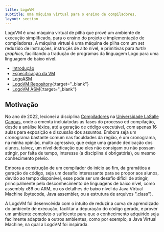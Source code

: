 ```yaml
---
title: LogoVM
subtitle: Uma máquina virtual para o ensino de compiladores.
layout: section
---
```


LogoVM é uma máquina virtual de pilha que provê um ambiente de execução
simplificado, para o ensino do projeto e implementação de compiladores. A
máquina virtual é uma máquina de pilha com um set reduzido de instruções,
instruçẽs de alto nível, e primitivas para _turtle graphics_, facilitando
a tradução de programas da linguagem Logo para uma linguagem de baixo nível.

* [Introdução](#motivação)
* [Especificação da VM](logovm_specs)
* [LogoASM](logovm_asm)
* [LogoVM Repository](https://github.com/rafasgj/logovm){:target="\_blank"}
* [LogoVM ASM](https://github.com/rafasgj/logoasm){:target="\_blank"}

## Motivação

No ano de 2022, lecionei a disciplina [Compiladores] na
[Universidade LaSalle Canoas], onde a ementa incluiatodas as fases do processo
ed compilação, desde a análise léxica, até a geração de código executável, com
apenas 16 aulas para exposição e discussão dos assuntos. Embora seja um
cronograma bastante comum nas faculdades da região, é um cronograma, na minha
opinião, muito agressivo, que exige uma grande dedicação dos alunos, talvez,
um nível dedicação que eles não consigam ou não possam atingir, por falta de
tempo, interesse (a disciplina é obrigatória), ou mesmo conhecimento prévio.

Embora a construção de um compilador do início ao fim, da gramática a geração
de código, seja um desafio interessante para se propor aos alunos, devido ao
tempo disponível, esse pode ser um desafio difícil de atingir, principalmente
pelo desconhecimento de linguagens de baixo nível, como assembly x86 ou ARM,
ou os detalhes de baixo nível da Java Virtual Machine (bytecode, Java
assembler, ou a estrutura de arquivos ".class").

A LogoVM foi desenvolvida com o intuito de reduzir a curva de aprendizado do
ambiente de execução, facilitar a depuração do código gerado, e prover um
ambiente completo o suficiente para que o conhecimento adquirido seja
facilmente adaptado a outros ambientes, como por exemplo, a Java Virtual
Machine, na qual a LogoVM foi inspirada.


[compiladores]: /teaching/lasalle/compilers
[github repository]: https://github.com/rafasgj/logovm
[universidade lasalle canoas]: https://unilasalle.edu.br/canoas
